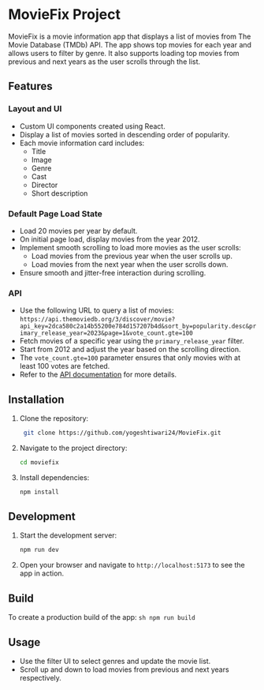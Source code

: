 # MovieFix Project

MovieFix is a movie information app that displays a list of movies from The Movie Database (TMDb) API. The app shows top movies for each year and allows users to filter by genre. It also supports loading top movies from previous and next years as the user scrolls through the list.

## Features

### Layout and UI
- Custom UI components created using React.
- Display a list of movies sorted in descending order of popularity.
- Each movie information card includes:
  - Title
  - Image
  - Genre
  - Cast
  - Director
  - Short description

### Default Page Load State
- Load 20 movies per year by default.
- On initial page load, display movies from the year 2012.
- Implement smooth scrolling to load more movies as the user scrolls:
  - Load movies from the previous year when the user scrolls up.
  - Load movies from the next year when the user scrolls down.
- Ensure smooth and jitter-free interaction during scrolling.

### API
- Use the following URL to query a list of movies:
  `https://api.themoviedb.org/3/discover/movie?api_key=2dca580c2a14b55200e784d157207b4d&sort_by=popularity.desc&primary_release_year=2023&page=1&vote_count.gte=100`
- Fetch movies of a specific year using the `primary_release_year` filter.
- Start from 2012 and adjust the year based on the scrolling direction.
- The `vote_count.gte=100` parameter ensures that only movies with at least 100 votes are fetched.
- Refer to the [API documentation](https://developers.themoviedb.org/3/discover/movie-discover) for more details.

## Installation

1. Clone the repository:
    ```sh
     git clone https://github.com/yogeshtiwari24/MovieFix.git
    ```
2. Navigate to the project directory:
    ```sh
    cd moviefix
    ```
3. Install dependencies:
    ```sh
    npm install
    ```

## Development

1. Start the development server:
    ```sh
    npm run dev
    ```
2. Open your browser and navigate to `http://localhost:5173` to see the app in action.

## Build

To create a production build of the app:
    ```sh
    npm run build
    ```

## Usage

- Use the filter UI to select genres and update the movie list.
- Scroll up and down to load movies from previous and next years respectively.




